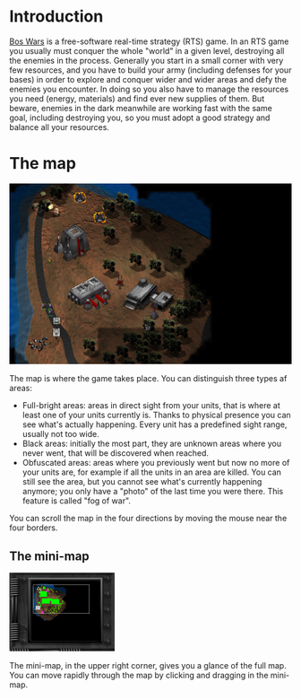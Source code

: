 # Introduction

[Bos Wars](https://www.boswars.org/) is a free-software real-time strategy (RTS) game. In an RTS game you usually must conquer the whole "world" in a given level, destroying all the enemies in the process. Generally you start in a small corner with very few resources, and you have to build your army (including defenses for your bases) in order to explore and conquer wider and wider areas and defy the enemies you encounter. In doing so you also have to manage the resources you need (energy, materials) and find ever new supplies of them. But beware, enemies in the dark meanwhile are working fast with the same goal, including destroying you, so you must adopt a good strategy and balance all your resources.

# The map

![Game map](pics/map/map.png "Example of game map")

The map is where the game takes place. You can distinguish three types af areas:
- Full-bright areas: areas in direct sight from your units, that is where at least one of your units currently is. Thanks to physical presence you can see what's actually happening. Every unit has a predefined sight range, usually not too wide.
- Black areas: initially the most part, they are unknown areas where you never went, that will be discovered when reached.
- Obfuscated areas: areas where you previously went but now no more of your units are, for example if all the units in an area are killed. You can still see the area, but you cannot see what's currently happening anymore; you only have a "photo" of the last time you were there. This feature is called "fog of war".

You can scroll the map in the four directions by moving the mouse near the four borders.

## The mini-map

![Mini-map](pics/map/minimap.png "Example of mini-map")

The mini-map, in the upper right corner, gives you a glance of the full map. You can move rapidly through the map by clicking and dragging in the mini-map.
